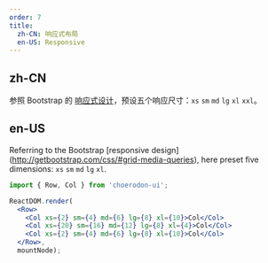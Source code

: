 ```yaml
---
order: 7
title:
  zh-CN: 响应式布局
  en-US: Responsive
---
```


## zh-CN

参照 Bootstrap 的 [响应式设计](http://getbootstrap.com/css/#grid-media-queries)，预设五个响应尺寸：`xs` `sm` `md` `lg` `xl`  `xxl`。

## en-US

Referring to the Bootstrap [responsive design] (http://getbootstrap.com/css/#grid-media-queries), here preset five dimensions: `xs` `sm` `md` `lg` `xl`.

````jsx
import { Row, Col } from 'choerodon-ui';

ReactDOM.render(
  <Row>
    <Col xs={2} sm={4} md={6} lg={8} xl={10}>Col</Col>
    <Col xs={20} sm={16} md={12} lg={8} xl={4}>Col</Col>
    <Col xs={2} sm={4} md={6} lg={8} xl={10}>Col</Col>
  </Row>,
  mountNode);
````
